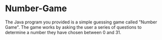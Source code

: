 # Number-Game
The Java program you provided is a simple guessing game called "Number Game". The game works by asking the user a series of questions to determine a number they have chosen between 0 and 31. 
